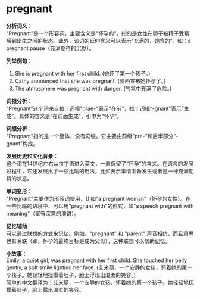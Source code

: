 # pregnant

**分析词义**：  
"Pregnant"是一个形容词，主要含义是"怀孕的"，指的是女性在卵子被精子受精后到出生之间的状态。此外，该词的延伸含义可以表示“充满的，饱含的”。如：a pregnant pause（充满期待的沉默）。

  

**列举例句**：

  

1.  She is pregnant with her first child. (她怀了第一个孩子。)
2.  Cathy announced that she was pregnant. (凯西宣布她怀孕了。)
3.  The atmosphere was pregnant with danger. (气氛中充满了危险。)

  

**词根分析**：  
“Pregnant”这个词来自拉丁词根"prae-"表示"在前"，拉丁词根“-gnant”表示“生成”。具体的含义是“在前面生成”，引申为“怀孕”。

  

**词缀分析**：  
"Pregnant"指的是一个整体，没有词缀。它主要由前缀“pre-”和后半部分“-gnant”构成。

  

**发展历史和文化背景**：  
这个词在14世纪左右从拉丁语进入英文，一直保留了“怀孕”的含义。在语言的发展过程中，它还发展出了一些比喻的用法，比如表示事情准备发生或者是一种充满期待的状态。

  

**单词变形**：  
"Pregnant"主要作为形容词使用，比如"a pregnant woman"（怀孕的女性）。在一些比喻的语境中，可以用"pregnant with"的形式，如"a speech pregnant with meaning"（富有深意的演讲）。

  

**记忆辅助**：  
可以通过联想的方式来记忆。例如，"pregnant" 和 "parent" 声音相仿，而且意思也有关联（即，怀孕的最终目标是成为父母），这种联想可以帮助记忆。

  

**小故事**：  
Emily, a quiet girl, was pregnant with her first child. She touched her belly gently, a soft smile lighting her face. (艾米丽，一个安静的女孩，怀着她的第一个孩子。她轻轻地抚摸着肚子，脸上浮现出温柔的笑容。)  
简单的中文翻译为：艾米丽，一个安静的女孩，怀着她的第一个孩子。她轻轻地抚摸着肚子，脸上露出温柔的笑容。
